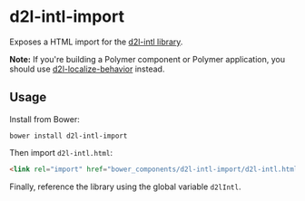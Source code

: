 # d2l-intl-import

Exposes a HTML import for the [d2l-intl library](https://github.com/Brightspace/intl).

**Note:** If you're building a Polymer component or Polymer application, you should use
[d2l-localize-behavior](https://github.com/BrightspaceUI/localize-behavior) instead.

## Usage

Install from Bower:

```shell
bower install d2l-intl-import
```

Then import `d2l-intl.html`:

```html
<link rel="import" href="bower_components/d2l-intl-import/d2l-intl.html">
```

Finally, reference the library using the global variable `d2lIntl`.
